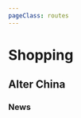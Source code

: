 ```yaml
---
pageClass: routes
---
```


# Shopping

## Alter China

### News

<Route author="luyuhuang" example="/alter-cn/news" path="/alter-cn/news"/>
